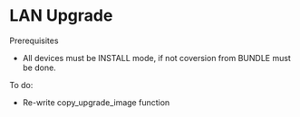 # LAN Upgrade

Prerequisites
- All devices must be INSTALL mode, if not coversion from BUNDLE must be done.

To do: 
- Re-write copy_upgrade_image function